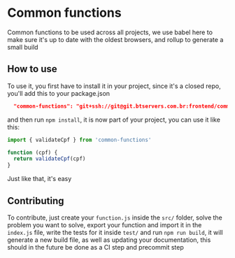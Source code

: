 # Common functions

Common functions to be used across all projects, we use babel here to make sure it's up to date with the oldest browsers, and rollup to generate a small build

## How to use

To use it, you first have to install it in your project, since it's a closed repo, you'll add this to your package.json

```json
  "common-functions": "git+ssh://git@git.btservers.com.br:frontend/common-functions.git"
```

and then run `npm install`, it is now part of your project, you can use it like this:

```js
import { validateCpf } from 'common-functions'

function (cpf) {
  return validateCpf(cpf)
}
```

Just like that, it's easy

## Contributing

To contribute, just create your `function.js` inside the `src/` folder, solve the problem you want to solve, export your function and import it in the `index.js` file, write the tests for it inside `test/` and run `npm run build`, it will generate a new build file, as well as updating your documentation, this should in the future be done as a CI step and precommit step
